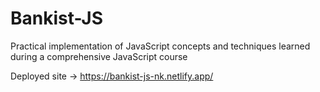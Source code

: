 # Bankist-JS
Practical implementation of JavaScript concepts and techniques learned during a comprehensive JavaScript course

Deployed site -> https://bankist-js-nk.netlify.app/

